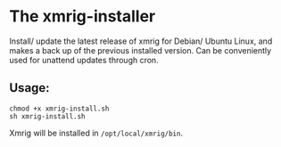 # The xmrig-installer
Install/ update the latest release of xmrig for Debian/ Ubuntu Linux, and makes a back up of the previous installed version.
Can be conveniently used for unattend updates through cron.

## Usage:
```
chmod +x xmrig-install.sh
sh xmrig-install.sh
```

Xmrig will be installed in `/opt/local/xmrig/bin`.

